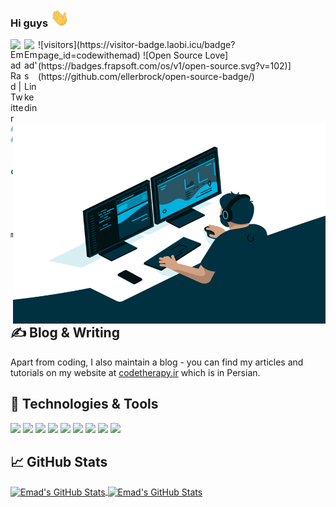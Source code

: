### Hi guys <img src="https://raw.githubusercontent.com/CodeWithEmad/CodeWithEmad/master/wave.gif" width="30px">

<a href="https://twitter.com/codewithemad">
  <img align="left" alt="Emad Rad | Twitter" width="22px" src="https://raw.githubusercontent.com/CodeWithEmad/CodeWithEmad/master/assets/twitter.svg" />
</a>
<a href="https://www.linkedin.com/in/emadehsanrad/">
  <img align="left" alt="Emad's Linkedin" width="22px" src="https://raw.githubusercontent.com/CodeWithEmad/CodeWithEmad/master/assets/linkedin.svg" />
</a>
![visitors](https://visitor-badge.laobi.icu/badge?page_id=codewithemad)
![Open Source Love](https://badges.frapsoft.com/os/v1/open-source.svg?v=102)](https://github.com/ellerbrock/open-source-badge/)


<img align="right" alt="GIF" src="https://github.com/CodeWithEmad/CodeWithEmad/blob/master/code.gif?raw=true" width="500" height="320" />

```python
#!/usr/bin/python
# -*- coding: utf-8 -*-


class SoftwareEngineer:
    def __init__(self):
        self.name = "Emad Rad"
        self.role = "Software Engineer"


me = SoftwareEngineer()
```


## &#x270d; Blog & Writing
Apart from coding, I also maintain a blog - you can find my articles and tutorials on my website at [codetherapy.ir](https://codetherapy.ir/) which is in Persian.


## 🔧 Technologies & Tools

![](https://img.shields.io/badge/OS-Linux-informational?style=flat&logo=linux&logoColor=white&color=6aa6f8)
![](https://img.shields.io/badge/Editor-VS_Code-informational?style=flat&logo=visual-studio-code&logoColor=white&color=6aa6f8)
![](https://img.shields.io/badge/Code-Python-informational?style=flat&logo=python&logoColor=white&color=6aa6f8)
![](https://img.shields.io/badge/Code-JavaScript-informational?style=flat&logo=javascript&logoColor=white&color=6aa6f8)
![](https://img.shields.io/badge/Code-React-informational?style=flat&logo=react&logoColor=white&color=6aa6f8)
![](https://img.shields.io/badge/Shell-Bash-informational?style=flat&logo=gnu-bash&logoColor=white&color=6aa6f8)
![](https://img.shields.io/badge/Tools-PostgreSQL-informational?style=flat&logo=postgresql&logoColor=white&color=6aa6f8)
![](https://img.shields.io/badge/Tools-Docker-informational?style=flat&logo=docker&logoColor=white&color=6aa6f8)
![](https://img.shields.io/badge/Tools-Kubernetes-informational?style=flat&logo=kubernetes&logoColor=white&color=6aa6f8)


## &#x1f4c8; GitHub Stats

<a href="https://github.com/CodeWithEmad/CodeWithEmad">
  <img align="center" src="https://github-readme-stats.vercel.app/api/top-langs/?username=codewithemad&hide=c%2B%2B,c,matlab,assembly&title_color=6aa6f8&text_color=8a919a&icon_color=6aa6f8&bg_color=22272e" alt="Emad's GitHub Stats" />
</a>

<a href="https://github.com/CodeWithEmad/CodeWithEmad">
  <img align="center" src="https://github-readme-stats.vercel.app/api?username=codewithemad&show_icons=true&line_height=27&count_private=true&title_color=6aa6f8&text_color=8a919a&icon_color=6aa6f8&bg_color=22272e" alt="Emad's GitHub Stats" />
</a>
